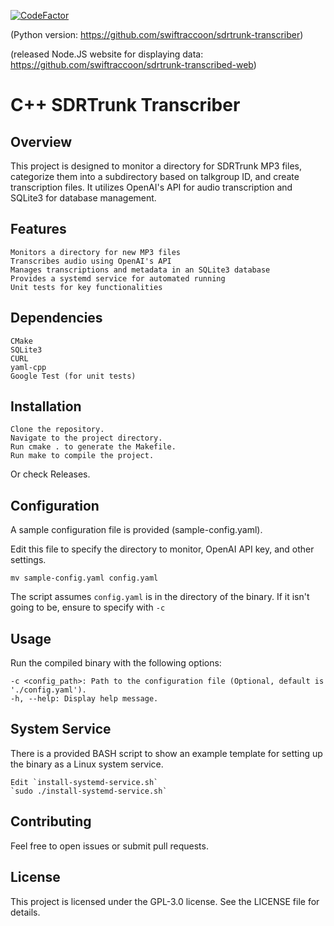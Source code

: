 [![CodeFactor](https://www.codefactor.io/repository/github/swiftraccoon/cpp-sdrtrunk-transcriber/badge)](https://www.codefactor.io/repository/github/swiftraccoon/cpp-sdrtrunk-transcriber)

(Python version: https://github.com/swiftraccoon/sdrtrunk-transcriber)

(released Node.JS website for displaying data: https://github.com/swiftraccoon/sdrtrunk-transcribed-web)
# C++ SDRTrunk Transcriber
## Overview

This project is designed to monitor a directory for SDRTrunk MP3 files, categorize them into a subdirectory based on talkgroup ID, and create transcription files. It utilizes OpenAI's API for audio transcription and SQLite3 for database management.
## Features

    Monitors a directory for new MP3 files
    Transcribes audio using OpenAI's API
    Manages transcriptions and metadata in an SQLite3 database
    Provides a systemd service for automated running
    Unit tests for key functionalities

## Dependencies

    CMake
    SQLite3
    CURL
    yaml-cpp
    Google Test (for unit tests)

## Installation

    Clone the repository.
    Navigate to the project directory.
    Run cmake . to generate the Makefile.
    Run make to compile the project.

Or check Releases.

## Configuration

A sample configuration file is provided (sample-config.yaml). 

Edit this file to specify the directory to monitor, OpenAI API key, and other settings.

`mv sample-config.yaml config.yaml`

The script assumes `config.yaml` is in the directory of the binary. If it isn't going to be, ensure to specify with `-c`

## Usage

Run the compiled binary with the following options:

    -c <config_path>: Path to the configuration file (Optional, default is './config.yaml').
    -h, --help: Display help message.

## System Service

There is a provided BASH script to show an example template for setting up the binary as a Linux system service.

    Edit `install-systemd-service.sh`
    `sudo ./install-systemd-service.sh`

## Contributing

Feel free to open issues or submit pull requests.
## License

This project is licensed under the GPL-3.0 license. See the LICENSE file for details.
